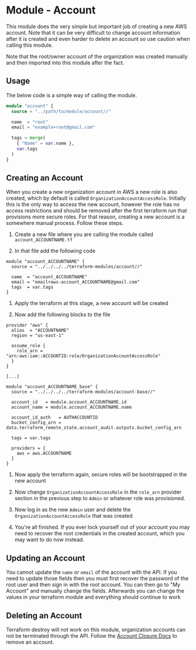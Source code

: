 # Module - Account

This module does the very simple but important job of creating a new AWS account. Note that it can be very difficult to change account information after it is created and even harder to delete an account so use caution when calling this module.

Note that the root/owner account of the organization was created manually and then imported into this module after the fact.

## Usage

The below code is a simple way of calling the module.

```terraform
module "account" {
  source = "../path/to/module/account//"

  name  = "root"
  email = "example+root@gmail.com"

  tags = merge(
    { "Name" = var.name },
    var.tags
  )
}
```

## Creating an Account

When you create a new organization account in AWS a new role is also created, which by default is called `OrganizationAccountAccessRole`. Initially this is the only way to access the new account, however the role has no access restrictions and should be removed after the first terraform run that provisions more secure roles. For that reason, creating a new account is a somewhere manual process. Follow these steps.

1. Create a new file where you are calling the module called `account_ACCOUNTNAME.tf`

1. In that file add the following code

```hcl
module "account_ACCOUNTNAME" {
  source = "../../../../terraform-modules/account//"

  name  = "account_ACCOUNTNAME"
  email = "email+aws-account_ACCOUNTNAME@gmail.com"
  tags  = var.tags
}
```

1. Apply the terraform at this stage, a new account will be created

1. Now add the following blocks to the file

```hcl
provider "aws" {
  alias  = "ACCOUNTNAME"
  region = "us-east-1"

  assume_role {
    role_arn = "arn:aws:iam::ACCOUNTID:role/OrganizationAccountAccessRole"
  }
}

[...]

module "account_ACCOUNTNAME_base" {
  source = "../../../../terraform-modules/account-base//"

  account_id   = module.account_ACCOUNTNAME.id
  account_name = module.account_ACCOUNTNAME.name

  account_id_auth   = AUTHACCOUNTID
  bucket_config_arn = data.terraform_remote_state.account_audit.outputs.bucket_config_arn

  tags = var.tags

  providers = {
    aws = aws.ACCOUNTNAME
  }
}
```

1. Now apply the terraform again, secure roles will be bootstrapped in the new account

1. Now change `OrganizationAccountAccessRole` in the `role_arn` provider section in the previous step to `Admin` or whatever role was provisioned.

1. Now log in as the new `Admin` user and delete the `OrganizationAccountAccessRole` that was created

1. You're all finished. If you ever lock yourself out of your account you may need to recover the root credentials in the created account, which you may want to do now instead.

## Updating an Account

You cannot update the `name` or `email` of the account with the API. If you need to update those fields then you must first recover the password of the root user and then sign in with the root account. You can then go to "My Account" and manually change the fields. Afterwards you can change the values in your terraform module and everything should continue to work

## Deleting an Account

Terraform destroy will not work on this module, organization accounts can not be terminated through the API. Follow the [Account Closure Docs][] to remove an account.

[Account Closure Docs]: https://docs.aws.amazon.com/organizations/latest/userguide/orgs_manage_accounts_close.html
